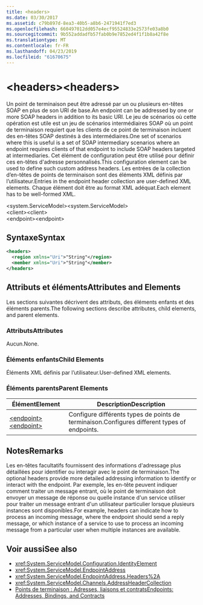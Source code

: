```yaml
---
title: <headers>
ms.date: 03/30/2017
ms.assetid: c79b897d-8ea3-40b5-a8b6-2471941f7ed3
ms.openlocfilehash: 660497012dd057e4ecf95524833e2573fe03a8b0
ms.sourcegitcommit: 9b552addadfb57fab0b9e7852ed4f1f1b8a42f8e
ms.translationtype: MT
ms.contentlocale: fr-FR
ms.lasthandoff: 04/23/2019
ms.locfileid: "61670675"
---
```

# <a name="headers"></a><span data-ttu-id="6b092-101">\<headers></span><span class="sxs-lookup"><span data-stu-id="6b092-101">\<headers></span></span>
<span data-ttu-id="6b092-102">Un point de terminaison peut être adressé par un ou plusieurs en-têtes SOAP en plus de son URI de base.</span><span class="sxs-lookup"><span data-stu-id="6b092-102">An endpoint can be addressed by one or more SOAP headers in addition to its basic URI.</span></span> <span data-ttu-id="6b092-103">Le jeu de scénarios où cette opération est utile est un jeu de scénarios intermédiaires SOAP où un point de terminaison requiert que les clients de ce point de terminaison incluent des en-têtes SOAP destinés à des intermédiaires.</span><span class="sxs-lookup"><span data-stu-id="6b092-103">One set of scenarios where this is useful is a set of SOAP intermediary scenarios where an endpoint requires clients of that endpoint to include SOAP headers targeted at intermediaries.</span></span> <span data-ttu-id="6b092-104">Cet élément de configuration peut être utilisé pour définir ces en-têtes d'adresse personnalisés.</span><span class="sxs-lookup"><span data-stu-id="6b092-104">This configuration element can be used to define such custom address headers.</span></span> <span data-ttu-id="6b092-105">Les entrées de la collection d’en-têtes de points de terminaison sont des éléments XML définis par l’utilisateur.</span><span class="sxs-lookup"><span data-stu-id="6b092-105">Entries in the endpoint header collection are user-defined XML elements.</span></span> <span data-ttu-id="6b092-106">Chaque élément doit être au format XML adéquat.</span><span class="sxs-lookup"><span data-stu-id="6b092-106">Each element has to be well-formed XML.</span></span>  
  
 <span data-ttu-id="6b092-107">\<system.ServiceModel></span><span class="sxs-lookup"><span data-stu-id="6b092-107">\<system.ServiceModel></span></span>  
<span data-ttu-id="6b092-108">\<client></span><span class="sxs-lookup"><span data-stu-id="6b092-108">\<client></span></span>  
<span data-ttu-id="6b092-109">\<endpoint></span><span class="sxs-lookup"><span data-stu-id="6b092-109">\<endpoint></span></span>  
  
## <a name="syntax"></a><span data-ttu-id="6b092-110">Syntaxe</span><span class="sxs-lookup"><span data-stu-id="6b092-110">Syntax</span></span>  
  
```xml  
<headers>
  <region xmlns="Uri">"String"</region>
  <member xmlns="Uri">"String"</member>
</headers>
```  
  
## <a name="attributes-and-elements"></a><span data-ttu-id="6b092-111">Attributs et éléments</span><span class="sxs-lookup"><span data-stu-id="6b092-111">Attributes and Elements</span></span>  
 <span data-ttu-id="6b092-112">Les sections suivantes décrivent des attributs, des éléments enfants et des éléments parents.</span><span class="sxs-lookup"><span data-stu-id="6b092-112">The following sections describe attributes, child elements, and parent elements.</span></span>  
  
### <a name="attributes"></a><span data-ttu-id="6b092-113">Attributs</span><span class="sxs-lookup"><span data-stu-id="6b092-113">Attributes</span></span>  
 <span data-ttu-id="6b092-114">Aucun.</span><span class="sxs-lookup"><span data-stu-id="6b092-114">None.</span></span>  
  
### <a name="child-elements"></a><span data-ttu-id="6b092-115">Éléments enfants</span><span class="sxs-lookup"><span data-stu-id="6b092-115">Child Elements</span></span>  
 <span data-ttu-id="6b092-116">Éléments XML définis par l’utilisateur.</span><span class="sxs-lookup"><span data-stu-id="6b092-116">User-defined XML elements.</span></span>  
  
### <a name="parent-elements"></a><span data-ttu-id="6b092-117">Éléments parents</span><span class="sxs-lookup"><span data-stu-id="6b092-117">Parent Elements</span></span>  
  
|<span data-ttu-id="6b092-118">Élément</span><span class="sxs-lookup"><span data-stu-id="6b092-118">Element</span></span>|<span data-ttu-id="6b092-119">Description</span><span class="sxs-lookup"><span data-stu-id="6b092-119">Description</span></span>|  
|-------------|-----------------|  
|[<span data-ttu-id="6b092-120">\<endpoint></span><span class="sxs-lookup"><span data-stu-id="6b092-120">\<endpoint></span></span>](../../../../../docs/framework/configure-apps/file-schema/wcf/endpoint-of-client.md)|<span data-ttu-id="6b092-121">Configure différents types de points de terminaison.</span><span class="sxs-lookup"><span data-stu-id="6b092-121">Configures different types of endpoints.</span></span>|  
  
## <a name="remarks"></a><span data-ttu-id="6b092-122">Notes</span><span class="sxs-lookup"><span data-stu-id="6b092-122">Remarks</span></span>  
 <span data-ttu-id="6b092-123">Les en-têtes facultatifs fournissent des informations d'adressage plus détaillées pour identifier ou interagir avec le point de terminaison.</span><span class="sxs-lookup"><span data-stu-id="6b092-123">The optional headers provide more detailed addressing information to identify or interact with the endpoint.</span></span> <span data-ttu-id="6b092-124">Par exemple, les en-tête peuvent indiquer comment traiter un message entrant, où le point de terminaison doit envoyer un message de réponse ou quelle instance d'un service utiliser pour traiter un message entrant d'un utilisateur particulier lorsque plusieurs instances sont disponibles.</span><span class="sxs-lookup"><span data-stu-id="6b092-124">For example, headers can indicate how to process an incoming message, where the endpoint should send a reply message, or which instance of a service to use to process an incoming message from a particular user when multiple instances are available.</span></span>  
  
## <a name="see-also"></a><span data-ttu-id="6b092-125">Voir aussi</span><span class="sxs-lookup"><span data-stu-id="6b092-125">See also</span></span>

- <xref:System.ServiceModel.Configuration.IdentityElement>
- <xref:System.ServiceModel.EndpointAddress>
- <xref:System.ServiceModel.EndpointAddress.Headers%2A>
- <xref:System.ServiceModel.Channels.AddressHeaderCollection>
- [<span data-ttu-id="6b092-126">Points de terminaison : Adresses, liaisons et contrats</span><span class="sxs-lookup"><span data-stu-id="6b092-126">Endpoints: Addresses, Bindings, and Contracts</span></span>](../../../../../docs/framework/wcf/feature-details/endpoints-addresses-bindings-and-contracts.md)
